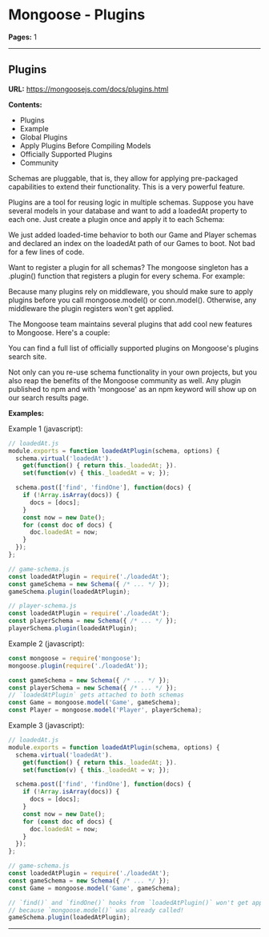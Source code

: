 # Mongoose - Plugins

**Pages:** 1

---

## Plugins

**URL:** https://mongoosejs.com/docs/plugins.html

**Contents:**
- Plugins
- Example
- Global Plugins
- Apply Plugins Before Compiling Models
- Officially Supported Plugins
- Community

Schemas are pluggable, that is, they allow for applying pre-packaged capabilities to extend their functionality. This is a very powerful feature.

Plugins are a tool for reusing logic in multiple schemas. Suppose you have several models in your database and want to add a loadedAt property to each one. Just create a plugin once and apply it to each Schema:

We just added loaded-time behavior to both our Game and Player schemas and declared an index on the loadedAt path of our Games to boot. Not bad for a few lines of code.

Want to register a plugin for all schemas? The mongoose singleton has a .plugin() function that registers a plugin for every schema. For example:

Because many plugins rely on middleware, you should make sure to apply plugins before you call mongoose.model() or conn.model(). Otherwise, any middleware the plugin registers won't get applied.

The Mongoose team maintains several plugins that add cool new features to Mongoose. Here's a couple:

You can find a full list of officially supported plugins on Mongoose's plugins search site.

Not only can you re-use schema functionality in your own projects, but you also reap the benefits of the Mongoose community as well. Any plugin published to npm and with 'mongoose' as an npm keyword will show up on our search results page.

**Examples:**

Example 1 (javascript):
```javascript
// loadedAt.js
module.exports = function loadedAtPlugin(schema, options) {
  schema.virtual('loadedAt').
    get(function() { return this._loadedAt; }).
    set(function(v) { this._loadedAt = v; });

  schema.post(['find', 'findOne'], function(docs) {
    if (!Array.isArray(docs)) {
      docs = [docs];
    }
    const now = new Date();
    for (const doc of docs) {
      doc.loadedAt = now;
    }
  });
};

// game-schema.js
const loadedAtPlugin = require('./loadedAt');
const gameSchema = new Schema({ /* ... */ });
gameSchema.plugin(loadedAtPlugin);

// player-schema.js
const loadedAtPlugin = require('./loadedAt');
const playerSchema = new Schema({ /* ... */ });
playerSchema.plugin(loadedAtPlugin);
```

Example 2 (javascript):
```javascript
const mongoose = require('mongoose');
mongoose.plugin(require('./loadedAt'));

const gameSchema = new Schema({ /* ... */ });
const playerSchema = new Schema({ /* ... */ });
// `loadedAtPlugin` gets attached to both schemas
const Game = mongoose.model('Game', gameSchema);
const Player = mongoose.model('Player', playerSchema);
```

Example 3 (javascript):
```javascript
// loadedAt.js
module.exports = function loadedAtPlugin(schema, options) {
  schema.virtual('loadedAt').
    get(function() { return this._loadedAt; }).
    set(function(v) { this._loadedAt = v; });

  schema.post(['find', 'findOne'], function(docs) {
    if (!Array.isArray(docs)) {
      docs = [docs];
    }
    const now = new Date();
    for (const doc of docs) {
      doc.loadedAt = now;
    }
  });
};

// game-schema.js
const loadedAtPlugin = require('./loadedAt');
const gameSchema = new Schema({ /* ... */ });
const Game = mongoose.model('Game', gameSchema);

// `find()` and `findOne()` hooks from `loadedAtPlugin()` won't get applied
// because `mongoose.model()` was already called!
gameSchema.plugin(loadedAtPlugin);
```

---
